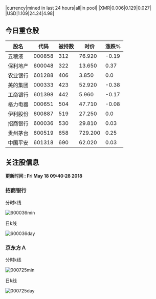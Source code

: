|currency|mined in last 24 hours|all|in pool|
|XMR|0.006|0.129|0.027|
|USD|1.109|24.24|4.98|

## 今日重仓股 

|股名|代码|被持数|时价|涨跌%|
|---|---|---|---|---|
|五粮液|000858|312|76.920|-0.19|
|保利地产|600048|322|13.650|0.37|
|农业银行|601288|406|3.850|0.0|
|美的集团|000333|423|52.920|-0.38|
|工商银行|601398|442|5.960|-0.17|
|格力电器|000651|504|47.710|-0.08|
|伊利股份|600887|519|27.250|0.0|
|招商银行|600036|530|29.810|0.03|
|贵州茅台|600519|658|729.200|0.25|
|中国平安|601318|690|62.020|0.03|

## 关注股信息
**更新时间 : Fri May 18 09:40:28 2018**
### 招商银行 
分时k线

![600036min](http://image.sinajs.cn/newchart/min/n/sh600036.gif)

日k线

![600036day](http://image.sinajs.cn/newchart/daily/n/sh600036.gif)

### 京东方Ａ 
分时k线

![000725min](http://image.sinajs.cn/newchart/min/n/sz000725.gif)

日k线

![000725day](http://image.sinajs.cn/newchart/daily/n/sz000725.gif)
